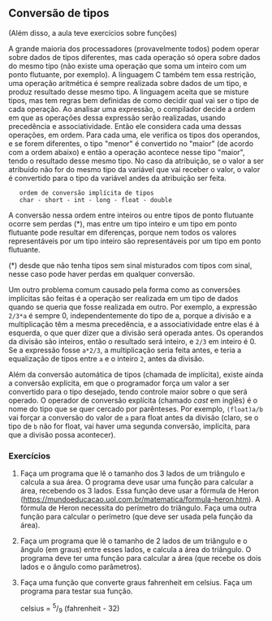 ## Conversão de tipos

(Além disso, a aula teve exercícios sobre funções)

A grande maioria dos processadores (provavelmente todos) podem operar sobre dados de tipos diferentes, mas cada operação só opera sobre dados do mesmo tipo (não existe uma operação que soma um inteiro com um ponto flutuante, por exemplo).
A linguagem C também tem essa restrição, uma operação aritmética é sempre realizada sobre dados de um tipo, e produz resultado desse mesmo tipo.
A linguagem aceita que se misture tipos, mas tem regras bem definidas de como decidir qual vai ser o tipo de cada operação.
Ao analisar uma expressão, o compilador decide a ordem em que as operações dessa expressão serão realizadas, usando precedência e associatividade.
Então ele considera cada uma dessas operações, em ordem.
Para cada uma, ele verifica os tipos dos operandos, e se forem diferentes, o tipo "menor" é convertido no "maior" (de acordo com a ordem abaixo) e então a operação acontece nesse tipo "maior", tendo o resultado desse mesmo tipo.
No caso da atribuição, se o valor a ser atribuído não for do mesmo tipo da variável que vai receber o valor, o valor é convertido para o tipo da variável andes da atribuição ser feita.

```
   ordem de conversão implícita de tipos
   char - short - int - long - float - double
```

A conversão nessa ordem entre inteiros ou entre tipos de ponto flutuante ocorre sem perdas (\*), mas entre um tipo inteiro e um tipo em ponto flutuante pode resultar em diferenças, porque nem todos os valores representáveis por um tipo inteiro são representáveis por um tipo em ponto flutuante.

(\*) desde que não tenha tipos sem sinal misturados com tipos com sinal, nesse caso pode haver perdas em qualquer conversão.

Um outro problema comum causado pela forma como as conversões implícitas são feitas é a operação ser realizada em um tipo de dados quando se queria que fosse realizada em outro. Por exemplo, a expressão `2/3*a` é sempre 0, independentemente do tipo de a, porque a divisão e a multiplicação têm a mesma precedência, e a associatividade entre elas é à esquerda, o que quer dizer que a divisão será operada antes. Os operandos da divisão são inteiros, então o resultado será inteiro, e `2/3` em inteiro é 0. Se a expressão fosse `a*2/3`, a multiplicação seria feita antes, e teria a equalização de tipos entre `a` e o inteiro `2`, antes da divisão.

Além da conversão automática de tipos (chamada de implícita), existe ainda a conversão explícita, em que o programador força um valor a ser convertido para o tipo desejado, tendo controle maior sobre o que será operado. O operador de conversão explícita (chamado *cast* em inglês) é o nome do tipo que se quer cercado por parênteses. Por exemplo, `(float)a/b` vai forçar a conversão do valor de `a` para float antes da divisão (claro, se o tipo de `b` não for float, vai haver uma segunda conversão, implícita, para que a divisão possa acontecer).

### Exercícios

1. Faça um programa que lê o tamanho dos 3 lados de um triângulo e calcula a sua área.
   O programa deve usar uma função para calcular a área, recebendo os 3 lados.
   Essa função deve usar a fórmula de Heron (https://mundoeducacao.uol.com.br/matematica/formula-heron.htm).
   A fórmula de Heron necessita do perímetro do triângulo. Faça uma outra função para calcular o perímetro (que deve ser usada pela função da área).
2. Faça um programa que lê o tamanho de 2 lados de um triângulo e o ângulo (em graus) entre esses lados, e calcula a área do triângulo.
   O programa deve ter uma função para calcular a área (que recebe os dois lados e o ângulo como parâmetros).
3. Faça uma função que converte graus fahrenheit em celsius. Faça um programa para testar sua função. 

   celsius = <sup>5</sup>/<sub>9</sub> (fahrenheit - 32)
   
